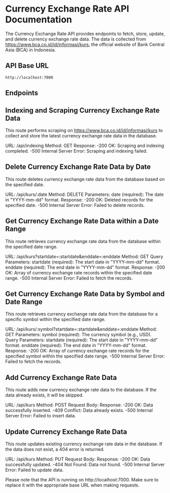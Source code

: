 # Currency Exchange Rate API Documentation

The Currency Exchange Rate API provides endpoints to fetch, store, update, and delete currency exchange rate data. The data is collected from https://www.bca.co.id/id/informasi/kurs, the official website of Bank Central Asia (BCA) in Indonesia.

## API Base URL

    http://localhost:7000

## Endpoints

## Indexing and Scraping Currency Exchange Rate Data

This route performs scraping on https://www.bca.co.id/id/informasi/kurs to collect and store the latest currency exchange rate data in the database.

URL: /api/indexing
Method: GET
Response:
-200 OK: Scraping and indexing completed.
-500 Internal Server Error: Scraping and indexing failed.

## Delete Currency Exchange Rate Data by Date

This route deletes currency exchange rate data from the database based on the specified date.

URL: /api/kurs/:date
Method: DELETE
Parameters:
date (required): The date in "YYYY-mm-dd" format.
Response:
-200 OK: Deleted records for the specified date.
-500 Internal Server Error: Failed to delete records.

## Get Currency Exchange Rate Data within a Date Range

This route retrieves currency exchange rate data from the database within the specified date range.

URL: /api/kurs?startdate=:startdate&enddate=:enddate
Method: GET
Query Parameters:
startdate (required): The start date in "YYYY-mm-dd" format.
enddate (required): The end date in "YYYY-mm-dd" format.
Response:
-200 OK: Array of currency exchange rate records within the specified date range.
-500 Internal Server Error: Failed to fetch the records.

## Get Currency Exchange Rate Data by Symbol and Date Range

This route retrieves currency exchange rate data from the database for a specific symbol within the specified date range.

URL: /api/kurs/:symbol?startdate=:startdate&enddate=:enddate
Method: GET
Parameters:
symbol (required): The currency symbol (e.g., USD).
Query Parameters:
startdate (required): The start date in "YYYY-mm-dd" format.
enddate (required): The end date in "YYYY-mm-dd" format.
Response:
-200 OK: Array of currency exchange rate records for the specified symbol within the specified date range.
-500 Internal Server Error: Failed to fetch the records.

## Add Currency Exchange Rate Data

This route adds new currency exchange rate data to the database. If the data already exists, it will be skipped.

URL: /api/kurs
Method: POST
Request Body:
Response:
-200 OK: Data successfully inserted.
-409 Conflict: Data already exists.
-500 Internal Server Error: Failed to insert data.

## Update Currency Exchange Rate Data

This route updates existing currency exchange rate data in the database. If the data does not exist, a 404 error is returned.

URL: /api/kurs
Method: PUT
Request Body:
Response:
-200 OK: Data successfully updated.
-404 Not Found: Data not found.
-500 Internal Server Error: Failed to update data.

Please note that the API is running on http://localhost:7000. Make sure to replace it with the appropriate base URL when making requests.
